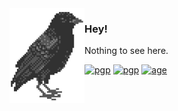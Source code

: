 <img align="left" src="images/crow.png">

### Hey!

Nothing to see here.

[![pgp](https://img.shields.io/badge/contact-kofersen@protonmail.ch-313131?style=flat&labelColor=545454&color=313131)](mailto:kofersen@protonmail.ch) [![pgp](https://img.shields.io/badge/pgp-0x4BFB49F85B408F32-313131?style=flat&labelColor=545454&color=313131)](https://github.com/kofersen/kofersen/blob/main/keys/kofersen.gpg) [![age](https://img.shields.io/badge/age-age177er9vx880lslasxw7zer6vhzz5uzcpfqsck9vpm7w8zt7dhkc2smh0h9r-313131?style=flat&labelColor=545454&color=313131)](https://github.com/kofersen/kofersen/blob/main/keys/kofersen.age)